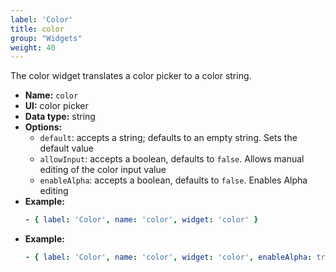 ```yaml
---
label: 'Color'
title: color
group: "Widgets"
weight: 40
---
```


The color widget translates a color picker to a color string.

- **Name:** `color`
- **UI:** color picker
- **Data type:** string
- **Options:**
  - `default`: accepts a string; defaults to an empty string. Sets the default value
  - `allowInput`: accepts a boolean, defaults to `false`. Allows manual editing of the color input value
  - `enableAlpha`: accepts a boolean, defaults to `false`. Enables Alpha editing
- **Example:**
  ```yaml
  - { label: 'Color', name: 'color', widget: 'color' }
  ```
- **Example:**
  ```yaml
  - { label: 'Color', name: 'color', widget: 'color', enableAlpha: true, allowInput: true }
  ```
